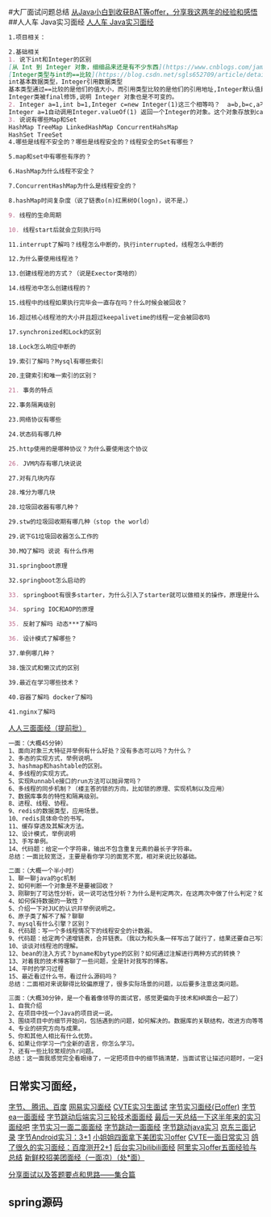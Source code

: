 #大厂面试问题总结
[从Java小白到收获BAT等offer，分享我这两年的经验和感悟](https://www.cnblogs.com/xll1025/p/10102179.html)
##人人车 Java实习面经
[人人车 Java实习面经](https://www.nowcoder.com/discuss/355878)
```markdown
1.项目相关：

2.基础相关
1. 说下int和Integer的区别
[从 Int 到 Integer 对象，细细品来还是有不少东西](https://www.cnblogs.com/jamaler/p/11605945.html)
[Integer类型与int的==比较](https://blog.csdn.net/sgls652709/article/details/49079767)
int基本数据类型，Integer引用数据类型 
基本类型通过==比较的是他们的值大小，而引用类型比较的是他们的引用地址,Integer默认值是null，而int默认值是0；
Integer类被final修饰,说明 Integer 对象也是不可变的。
2. Integer a=1,int b=1,Integer c=new Integer(1)这三个相等吗？  a=b,b=c,a不等于c 与b的比较是数值的比较，而a与c是对象的比较
Integer a=1自动调用Integer.valueOf(1) 返回一个Integer的对象。这个对象存放到cache中的（上面一段代码分析）。 而 Integer a = new Integer(1);这里创建了一个新的对象Integer 所以 a == b 返回的是false
3. 说说有哪些Map和Set
HashMap TreeMap LinkedHashMap ConcurrentHahsMap
HashSet TreeSet
4.哪些是线程不安全的？哪些是线程安全的？线程安全的Set有哪些？

5.map和set中有哪些有序的？

6.HashMap为什么线程不安全？

7.ConcurrentHashMap为什么是线程安全的？

8.hashMap时间复杂度（说了链表o(n)红黑树O(logn)，说不是，）

9. 线程的生命周期

10. 线程start后就会立刻执行吗

11.interrupt了解吗？线程怎么中断的，执行interrupted，线程怎么中断的

12.为什么要使用线程池？

13.创建线程池的方式？（说是Exector类啥的）

14.线程池中怎么创建线程的？

15.线程中的线程如果执行完毕会一直存在吗？什么时候会被回收？

16.超过核心线程池的大小并且超过keepalivetime的线程一定会被回收吗

17.synchronized和Lock的区别

18.Lock怎么响应中断的

19.索引了解吗？Mysql有哪些索引

20.主键索引和唯一索引的区别？

21. 事务的特点

22.事务隔离级别

23.网络协议有哪些

24.状态码有哪几种

25.http使用的是哪种协议？为什么要使用这个协议

26. JVM内存有哪几块说说

27.对有几块内存

28.堆分为哪几块

28.垃圾回收器有哪几种？

29.stw的垃圾回收期有哪几种（stop the world）

29.说下G1垃圾回收器怎么工作的

30.MQ了解吗 说说 有什么作用

31.springboot原理

32.springboot怎么启动的

33. springboot有很多starter，为什么引入了starter就可以做相关的操作，原理是什么

34. spring IOC和AOP的原理

35. 反射了解吗 动态***了解吗

36. 设计模式了解哪些？

37.单例哪几种？

38.饿汉式和懒汉式的区别

39.最近在学习哪些技术？

40.容器了解吗 docker了解吗

41.nginx了解吗
```
[人人三面面经（提前批）](https://www.nowcoder.com/discuss/224128)
```markdown
一面：（大概45分钟）
1、面向对象三大特征并举例有什么好处？没有多态可以吗？为什么？
2、多态的实现方式，举例说明。
3、hashmap和hashtable的区别。
4、多线程的实现方式。
5、实现Runnable接口的run方法可以抛异常吗？
6、多线程的同步机制？（楼主答的锁的方向，比如锁的原理、实现机制以及应用）
7、数据库事务的特性和隔离级别。
8、进程、线程、协程。
9、redis的数据类型，应用场景。
10、redis具体命令的书写。
11、缓存穿透及其解决方法。
12、设计模式，举例说明
13、手写单例。
14、代码题：给定一个字符串，输出不包含重复元素的最长子字符串。
总结：一面比较宽泛，主要是看你学习的面宽不宽，相对来说比较基础。

二面：（大概一个半小时）
1、聊一聊java的gc机制
2、如何判断一个对象是不是要被回收？
3、刚聊到了可达性分析，说一说可达性分析？为什么是判定两次，在这两次中做了什么判定？如何放弃回收对象？
4、如何保持数据的一致性？
5、介绍一下对JUC的认识并举例说明之。
6、原子类了解不了解？聊聊
7、mysql有什么引擎？区别？
8、代码题：写一个多线程情况下的线程安全的计数器。
9、代码题：给定两个递增链表，合并链表。（我以为和头条一样写出了就行了，结果还要自己写测试用例调试）
10、谈谈对线程池的理解。
12、bean的注入方式？byname和bytype的区别？如何通过注解进行两种方式的转换？
13、对着我的技术博客聊了一些问题，全是针对我写的博客。
14、平时的学习过程
15、最近看过什么书，看过什么源码吗？
总结：二面相对来说聊得比较偏原理了，很多实际场景的问题，以后要多注意这类问题。

三面：（大概30分钟，是一个看着像领导的面试官，感觉更偏向于技术和HR面合一起了）
1、自我介绍
2、在项目中找一个Java的项目说一说。
3、围绕项目中的细节开始问，包括遇到的问题，如何解决的。数据库的关联结构，改进方向等等。
4、专业的研究方向与成果。
5、你和其他人相比有什么优势。
6、如果让你学习一门全新的语言，你怎么学习。
7、还有一些比较常规的hr问题。
总结：这一面我感觉完全看眼缘了，一定把项目中的细节搞清楚，当面试官让描述问题时，一定要描述清楚。
```

## 日常实习面经，
[字节、 腾讯、百度](https://www.nowcoder.com/discuss/357042)
[网易实习面经](https://www.nowcoder.com/discuss/358585)
[CVTE实习生面试](https://www.nowcoder.com/discuss/358748)
[字节实习面经(已offer)](https://www.nowcoder.com/discuss/358683)
[字节ea一面面经](https://www.nowcoder.com/discuss/359108)
[字节跳动后端实习三轮技术面面经](https://www.nowcoder.com/discuss/359048)
[最后一天总结一下这半年来的实习面经吧](https://www.nowcoder.com/discuss/359417)
[字节实习一面二面面经](https://www.nowcoder.com/discuss/359537)
[字节跳动一面面经](https://www.nowcoder.com/discuss/359757)
[字节跳动java实习](https://www.nowcoder.com/discuss/360337)
[京东三面记录](https://www.nowcoder.com/discuss/360134)
[字节Android实习：3+1](https://www.nowcoder.com/discuss/361776)
[小姐姐四面拿下美团实习offer](https://mp.weixin.qq.com/s?__biz=MzA4OTk2MjU1MQ==&mid=2650552277&idx=1&sn=59f297c04b258c73dd38a775533ffa46&chksm=881a768dbf6dff9b00beffd9be0474622fa406bcb6564cbf5b2e4800e1fd24fcca948406e2d3&mpshare=1&scene=23&srcid=&sharer_sharetime=1578753308006&sharer_shareid=d812adcc01829f0f7f8fb06aea118511#rd)
[CVTE一面日常实习](https://www.nowcoder.com/discuss/360766)
[鸽了很久的实习面经：百度测开2+1](https://www.nowcoder.com/discuss/361597)
[后台实习bilibili面经](https://www.nowcoder.com/discuss/351299)
[阿里实习offer五面经验与总结](https://mp.weixin.qq.com/s?__biz=MzA4OTk2MjU1MQ==&mid=2650552291&idx=1&sn=d6054463012002fb9a9db2ec83be5d20&chksm=881a76bbbf6dffad8f2fe0f1fc33b54cb85b0da51d1cfe6dc37f9166ff5716193708c723f884&mpshare=1&scene=23&srcid=&sharer_sharetime=1578969472028&sharer_shareid=d812adcc01829f0f7f8fb06aea118511#rd)
[新鲜校招美团面经（一面凉）（处*面）](https://www.nowcoder.com/discuss/361998)


[分享面试以及答题要点和思路——集合篇](https://www.nowcoder.com/discuss/242401?from=NWX)

## spring源码

